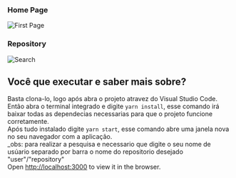 ### Home Page
![First Page](https://user-images.githubusercontent.com/61027045/94873669-35094380-0426-11eb-9eb6-353add96d7aa.png)

### Repository
![Search](https://user-images.githubusercontent.com/61027045/94873924-ef00af80-0426-11eb-8fb5-d350cbfc729b.png)

## Você que executar e saber mais sobre?
Basta clona-lo, logo após abra o projeto atravez do Visual Studio Code.</br>
Então abra o terminal integrado e digite `yarn install`, esse comando irá baixar todas as dependecias necessarias para que o projeto funcione corretamente.</br>
Após tudo instalado digite `yarn start`, esse comando abre uma janela nova no seu navegador com a aplicação.<br>
_obs: para realizar a pesquisa e necessario que digite o seu nome de usúario separado por barra o nome do repositorio desejado "user"/"repository"</br>
Open [http://localhost:3000](http://localhost:3000) to view it in the browser.
